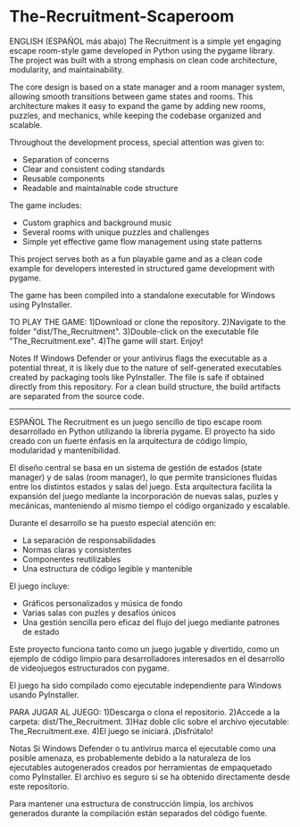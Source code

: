 # The-Recruitment-Scaperoom

ENGLISH  (ESPAÑOL más abajo)
The Recruitment is a simple yet engaging escape room-style game developed in Python using the pygame library. The project was built with a strong emphasis on clean code architecture, modularity, and maintainability.

The core design is based on a state manager and a room manager system, allowing smooth transitions between game states and rooms. This architecture makes it easy to expand the game by adding new rooms, puzzles, and mechanics, while keeping the codebase organized and scalable.

Throughout the development process, special attention was given to:
  - Separation of concerns
  - Clear and consistent coding standards
  - Reusable components
  - Readable and maintainable code structure

The game includes:
  - Custom graphics and background music
  - Several rooms with unique puzzles and challenges
  - Simple yet effective game flow management using state patterns

This project serves both as a fun playable game and as a clean code example for developers interested in structured game development with pygame.

The game has been compiled into a standalone executable for Windows using PyInstaller.

TO PLAY THE GAME:
  1)Download or clone the repository.
  2)Navigate to the folder "dist/The_Recruitment".
  3)Double-click on the executable file "The_Recruitment.exe".
  4)The game will start. Enjoy!

Notes
If Windows Defender or your antivirus flags the executable as a potential threat, it is likely due to the nature of self-generated executables created by packaging tools like PyInstaller. The file is safe if obtained directly from this repository.
For a clean build structure, the build artifacts are separated from the source code.
__________________________________________________________________________________________________________________________________________________________

ESPAÑOL
The Recruitment es un juego sencillo de tipo escape room desarrollado en Python utilizando la librería pygame. El proyecto ha sido creado con un fuerte énfasis en la arquitectura de código limpio, modularidad y mantenibilidad.

El diseño central se basa en un sistema de gestión de estados (state manager) y de salas (room manager), lo que permite transiciones fluidas entre los distintos estados y salas del juego. Esta arquitectura facilita la expansión del juego mediante la incorporación de nuevas salas, puzles y mecánicas, manteniendo al mismo tiempo el código organizado y escalable.

Durante el desarrollo se ha puesto especial atención en:
  - La separación de responsabilidades
  - Normas claras y consistentes
  - Componentes reutilizables
  - Una estructura de código legible y mantenible

El juego incluye:
  - Gráficos personalizados y música de fondo
  - Varias salas con puzles y desafíos únicos
  - Una gestión sencilla pero eficaz del flujo del juego mediante patrones de estado

Este proyecto funciona tanto como un juego jugable y divertido, como un ejemplo de código limpio para desarrolladores interesados en el desarrollo de videojuegos estructurados con pygame.

El juego ha sido compilado como ejecutable independiente para Windows usando PyInstaller.

PARA JUGAR AL JUEGO:
  1)Descarga o clona el repositorio.
  2)Accede a la carpeta: dist/The_Recruitment.
  3)Haz doble clic sobre el archivo ejecutable: The_Recruitment.exe.
  4)El juego se iniciará. ¡Disfrútalo!

Notas
Si Windows Defender o tu antivirus marca el ejecutable como una posible amenaza, es probablemente debido a la naturaleza de los ejecutables autogenerados creados por herramientas de empaquetado como PyInstaller. El archivo es seguro si se ha obtenido directamente desde este repositorio.

Para mantener una estructura de construcción limpia, los archivos generados durante la compilación están separados del código fuente.



